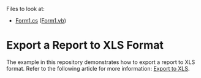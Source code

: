 ﻿Files to look at:

* [Form1.cs](https://github.com/DevExpress-Examples/Reporting_how-to-export-a-report-to-xls-format-e46/blob/2020.2/CS/Form1.cs) ([Form1.vb](https://github.com/DevExpress-Examples/Reporting_how-to-export-a-report-to-xls-format-e46/blob/2020.2/VB/Form1.vb))

# Export a Report to XLS Format

The example in this repository demonstrates how to export a report to XLS format. Refer to the following article for more information: [Export to XLS](https://docs.devexpress.com/XtraReports/2579).